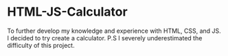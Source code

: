 # HTML-JS-Calculator
To further develop my knowledge and experience with HTML, CSS, and JS. I decided to try create a calculator. P.S I severely underestimated the difficulty of this project.
